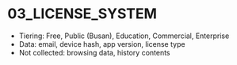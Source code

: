 # 03_LICENSE_SYSTEM

- Tiering: Free, Public (Busan), Education, Commercial, Enterprise
- Data: email, device hash, app version, license type
- Not collected: browsing data, history contents


